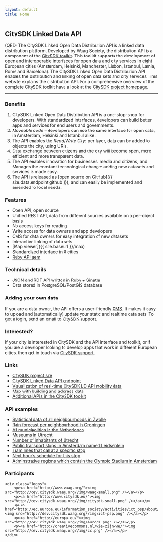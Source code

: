 ```yaml
---
layout: default
title: Home
---
```


<div class="col_12" >
	
## CitySDK Linked Data API

(QED) The CitySDK Linked Open Data Distribution API is a linked data distribution platform. Developed by Waag Society, the distribution API is a component of the [CitySDK toolkit](http://citysdk.eu). This toolkit supports the development of open and interoperable interfaces for open data and city services in eight European cities (Amsterdam, Helsinki, Manchester, Lisbon, Istanbul, Lamia, Rome and Barcelona). The CitySDK Linked Open Data Distribution API enables the distribution and linking of open data sets and city services. This website explains the distribution API. For a comprehensive overview of the complete CitySDK toolkit have a look at the [CitySDK project homepage](http://www.citysdk.eu/).

</div>
<hr/>	
<div class="col_7" >

### Benefits

1. CitySDK Linked Open Data Distribution API is a one-stop-shop for developers. With standardized interfaces, developers can build better apps and services for end users and governments. 
2. _Moveable code_ &ndash; developers can use the same interface for open data, in Amsterdam, Helsinki and Istanbul alike.
3. The API enables the _Read/Write City_: per layer, data can be added to objects the city, using URIs.
4. Data exchange between citizens and the city will become open, more efficient and more transparent data.
5. The API enables innovation for businesses, media and citizens, and Manages the constant technological change: adding new datasets and services is made easy.
6. The API is released as [open source on GitHub]({{ site.data.endpoint.github }}), and can easily be implemented and amended to local needs.

### Features

* Open API, open source
* Unified REST API, data from different sources available on a per-object basis
* No access keys for reading
* Write access for data owners and app developers
* CMS for data owners for easy integration of new datasets
* Interactive linking of data sets
* [Map viewer]({{ site.baseurl }}/map)
* Standardized interface in 8 cities
* [Ruby API gem](http://rubygems.org/gems/citysdk)

### Technical details

* JSON and RDF API written in Ruby + [Sinatra](http://www.sinatrarb.com/)
* Data stored in PostgreSQL/PostGIS database

### Adding your own data
If you are a data owner, the API offers a user-friendly <a href="{{ site.data.endpoint.cms }}">CMS</a>.
It makes it easy to upload and (automatically) update your static and realtime data sets. To get a login, send an email to <a href="mailto:{{ site.data.endpoint.email }}">CitySDK support</a>.

### Interested?
If your city is interested in CitySDK and the API interface and toolkit, or if you are a developer looking to develop apps that work in different European cities, then get in touch via <a href="mailto:{{ site.data.endpoint.email }}">CitySDK support</a>.

</div>
<div class=" col_1"></div>
<div class=" col_4  gridsmaller">

### Links

* <a href="http://www.citysdk.eu/">CitySDK project site</a></li>
* <a href="http://api.citysdk.waag.org/">CitySDK Linked Data API endpoint</a></li>
* <a href="http://dev.citysdk.waag.org/visualisation/">Visualization of real-time CitySDK LD API mobility data</a></li>
* <a href="http://dev.citysdk.waag.org/buildings/">Map with building and address data</a></li>
* <a href="http://www.citysdk.eu/developers/">Additional APIs in the CitySDK toolkit</a> </li>

		
### API examples

* <a href="http://api.citysdk.waag.org/admr.nl.zwolle/regions?admr::admn_level=4&amp;layer=cbs&amp;per_page=50">Statistical data of all neighbourhoods in Zwolle</a></li>
* <a href="http://api.citysdk.waag.org/admr.nl.groningen/regions?admr::admn_level=4&amp;layer=rain">Rain forecast per neighbourhood in Groningen</a></li>
* <a href="http://api.citysdk.waag.org/admr.nl.nederland/nodes?admr::admn_level=3&amp;per_page=500">All municipalities in the Netherlands</a></li>
* <a href="http://api.citysdk.waag.org/admr.nl.utrecht/nodes?osm::tourism=museum&amp;per_page=50">Museums in Utrecht</a></li>
* <a href="http://api.citysdk.waag.org/admr.nl.utrecht/cbs/aant_inw">Number of inhabitants of Utrecht</a></li>
* <a href="http://api.citysdk.waag.org/admr.nl.amsterdam/ptstops?name=Leidseplein">Public transport stops in Amsterdam named Leidseplein</a></li>
* <a href="http://api.citysdk.waag.org/gtfs.stop.060671/select/ptlines">Tram lines that call at a specific stop</a></li>
* <a href="http://api.citysdk.waag.org/gtfs.stop.060671/select/now">Next hour&#39;s schedule for this stop</a></li>
* <a href="http://api.citysdk.waag.org/n798432345/select/regions">Adminstrative regions which contain the Olympic Stadium in Amsterdam</a></li>


### Participants
		
	<div class="logos">
		<p><a href="http://www.waag.org/"><img src="http://dev.citysdk.waag.org//img/waag-small.png" /></a></p>
		<p><a href="http://www.citysdk.eu/"><img src="http://dev.citysdk.waag.org//img/citysdk-small.png" /></a></p>
		<p><a href="http://ec.europa.eu/information_society/activities/ict_psp/about/index_en.htm"><img src="http://dev.citysdk.waag.org//img/ict-psp.png" /></a></p>
		<p><a href="http://europa.eu/"><img src="http://dev.citysdk.waag.org//img/europa.png" /></a></p>
		<p><a href="http://creativecommons.nl/wie-zijn-we/"><img src="http://dev.citysdk.waag.org//img/cc.png" /></a></p>
	</div>
		
</div>
